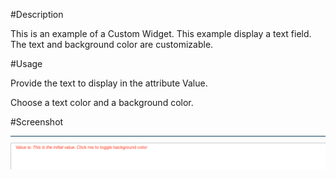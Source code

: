 #Description

This is an example of a Custom Widget.
This example display a text field. The text and background color are customizable.

#Usage

Provide the text to display in the attribute Value. 

Choose a text color and a background color.

#Screenshot

![Exemple](/src/widgets/customWidget/images/img.png?raw=true "Exemple")

